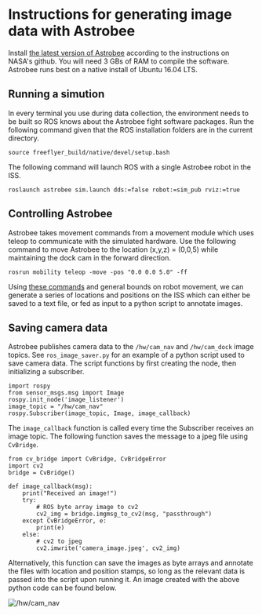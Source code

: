 # Instructions for generating image data with Astrobee

Install [the latest version of Astrobee](https://github.com/nasa/astrobee/blob/master/INSTALL.md) according to the instructions on NASA's github. You will need 3 GBs of RAM to compile the software. Astrobee runs best on a native install of Ubuntu 16.04 LTS.

## Running a simution

In every terminal you use during data collection, the environment needs to be built so ROS knows about the Astrobee fight software packages. Run the following command given that the ROS installation folders are in the current directory.

    source freeflyer_build/native/devel/setup.bash

The following command will launch ROS with a single Astrobee robot in the ISS.

    roslaunch astrobee sim.launch dds:=false robot:=sim_pub rviz:=true

## Controlling Astrobee

Astrobee takes movement commands from a movement module which uses teleop to communicate with the simulated hardware. Use the following command to move Astrobee to the location (x,y,z) = (0,0,5) while maintaining the dock cam in the forward direction.

	rosrun mobility teleop -move -pos "0.0 0.0 5.0" -ff

Using [these commands](https://github.com/nasa/astrobee/tree/master/mobility) and general bounds on robot movement, we can generate a series of locations and positions on the ISS which can either be saved to a text file, or fed as input to a python script to annotate images.

## Saving camera data

Astrobee publishes camera data to the `/hw/cam_nav` and `/hw/cam_dock` image topics. See `ros_image_saver.py` for an example of a python script used to save camera data. The script functions by first creating the node, then initializing a subscriber.

	import rospy
	from sensor_msgs.msg import Image
	rospy.init_node('image_listener')
    image_topic = "/hw/cam_nav"
    rospy.Subscriber(image_topic, Image, image_callback)

The `image_callback` function is called every time the Subscriber receives an image topic. The following function saves the message to a jpeg file using `CvBridge`.

	from cv_bridge import CvBridge, CvBridgeError
	import cv2
	bridge = CvBridge()

	def image_callback(msg):
	    print("Received an image!")
	    try:
	        # ROS byte array image to cv2
	        cv2_img = bridge.imgmsg_to_cv2(msg, "passthrough")
	    except CvBridgeError, e:
	        print(e)
	    else:
	        # cv2 to jpeg
	        cv2.imwrite('camera_image.jpeg', cv2_img)

Alternatively, this function can save the images as byte arrays and annotate the files with location and position stamps, so long as the relevant data is passed into the script upon running it. An image created with the above python code can be found below.

![/hw/cam_nav](https://github.com/colbybanbury/astrobee_CISC489/raw/master/camera_image.png)